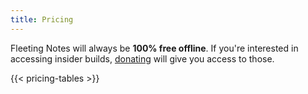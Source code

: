 ```yaml
---
title: Pricing
---
```

Fleeting Notes will always be **100% free offline**. If you're interested in accessing insider builds, [donating](https://ko-fi.com/fleetingnotes) will give you access to those.

{{< pricing-tables >}}